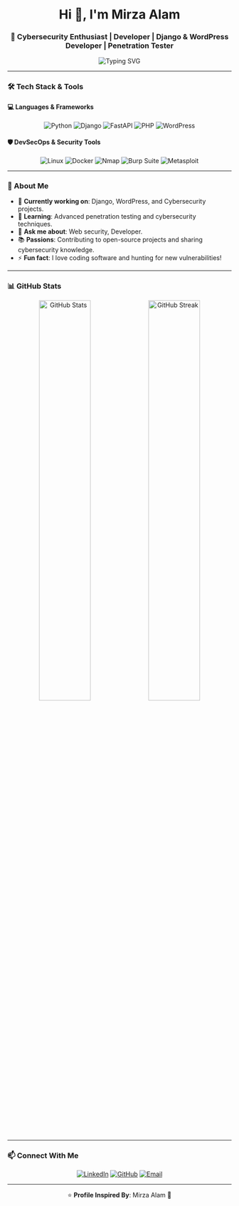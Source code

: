 <h1 align="center">Hi 👋, I'm Mirza Alam</h1>
<h3 align="center">🚀 Cybersecurity Enthusiast | Developer | Django & WordPress Developer | Penetration Tester</h3>

<p align="center">
  <img src="https://readme-typing-svg.herokuapp.com?color=%2336BCF7&size=22&center=true&vCenter=true&width=600&lines=Cybersecurity+%7C+DevSecOps;Django+%7C+Python+%7C+WordPress;Penetration+Testing+%7C+Ethical+Hacking;Web+Security+%7C+API+Security" alt="Typing SVG" />
</p>

---

### 🛠️ Tech Stack & Tools

#### 💻 Languages & Frameworks
<p align="center">
  <img src="https://img.shields.io/badge/Python-3776AB?style=for-the-badge&logo=python&logoColor=white" alt="Python" />
  <img src="https://img.shields.io/badge/Django-092E20?style=for-the-badge&logo=django&logoColor=white" alt="Django" />
  <img src="https://img.shields.io/badge/FastAPI-009688?style=for-the-badge&logo=fastapi&logoColor=white" alt="FastAPI" />
  <img src="https://img.shields.io/badge/PHP-777BB4?style=for-the-badge&logo=php&logoColor=white" alt="PHP" />
  <img src="https://img.shields.io/badge/WordPress-21759B?style=for-the-badge&logo=wordpress&logoColor=white" alt="WordPress" />
</p>

#### 🛡️ DevSecOps & Security Tools
<p align="center">
  <img src="https://img.shields.io/badge/Linux-FCC624?style=for-the-badge&logo=linux&logoColor=black" alt="Linux" />
  <img src="https://img.shields.io/badge/Docker-2496ED?style=for-the-badge&logo=docker&logoColor=white" alt="Docker" />
  <img src="https://img.shields.io/badge/Nmap-004C99?style=for-the-badge&logo=nmap&logoColor=white" alt="Nmap" />
  <img src="https://img.shields.io/badge/Burp_Suite-F05A28?style=for-the-badge&logo=burp-suite&logoColor=white" alt="Burp Suite" />
  <img src="https://img.shields.io/badge/Metasploit-000?style=for-the-badge&logo=metasploit&logoColor=white" alt="Metasploit" />
</p>

---

### 🌱 About Me
- 🔭 **Currently working on**: Django, WordPress, and Cybersecurity projects.
- 🌱 **Learning**: Advanced penetration testing and cybersecurity techniques.
- 💬 **Ask me about**: Web security, Developer.
- 📚 **Passions**: Contributing to open-source projects and sharing cybersecurity knowledge.
- ⚡ **Fun fact**: I love coding software and hunting for new vulnerabilities!

---

### 📊 GitHub Stats
<p align="center">
  <img width="48%" src="https://github-readme-stats.vercel.app/api?username=mirzaalam&show_icons=true&theme=tokyonight" alt="GitHub Stats" />
  <img width="48%" src="https://github-readme-streak-stats.herokuapp.com/?user=mirzaalam&theme=tokyonight" alt="GitHub Streak" />
</p>

---

### 📫 Connect With Me
<p align="center">
  <a href="https://linkedin.com/in/mirzaalam"><img src="https://img.shields.io/badge/LinkedIn-0A66C2?style=for-the-badge&logo=linkedin&logoColor=white" alt="LinkedIn" /></a>
  <a href="https://github.com/mirzaalam"><img src="https://img.shields.io/badge/GitHub-181717?style=for-the-badge&logo=github&logoColor=white" alt="GitHub" /></a>
  <a href="mailto:mirzaalam450@example.com"><img src="https://img.shields.io/badge/Email-D14836?style=for-the-badge&logo=gmail&logoColor=white" alt="Email" /></a>
</p>

---

<p align="center">
  ⭐ <strong>Profile Inspired By</strong>: Mirza Alam 🚀
</p>
